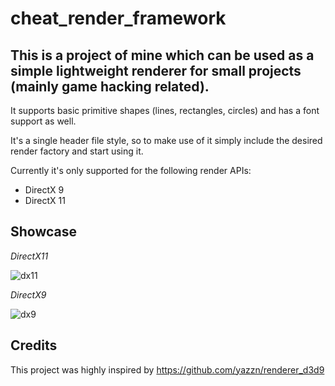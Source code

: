 # cheat_render_framework
 
## This is a project of mine which can be used as a simple lightweight renderer for small projects (mainly game hacking related).
It supports basic primitive shapes (lines, rectangles, circles) and has a font support as well.

It's a single header file style, so to make use of it simply include the desired render factory and start using it.

Currently it's only supported for the following render APIs:

* DirectX 9
* DirectX 11

## Showcase

*DirectX11*

![dx11](https://github.com/user-attachments/assets/e79a25d7-a39c-4b9e-aa92-ddd0f7103764)

*DirectX9*

![dx9](https://github.com/user-attachments/assets/94abbb4f-8ece-41ef-bf55-5adaa8ca1067)

## Credits

This project was highly inspired by https://github.com/yazzn/renderer_d3d9
